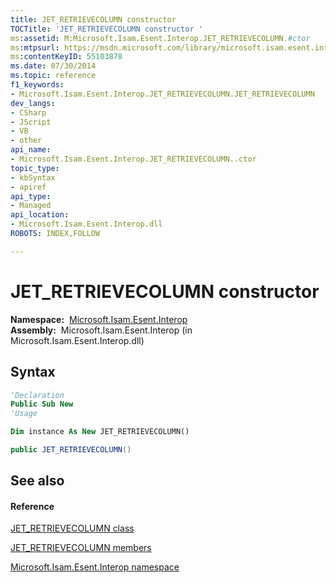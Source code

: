 ```yaml
---
title: JET_RETRIEVECOLUMN constructor 
TOCTitle: 'JET_RETRIEVECOLUMN constructor '
ms:assetid: M:Microsoft.Isam.Esent.Interop.JET_RETRIEVECOLUMN.#ctor
ms:mtpsurl: https://msdn.microsoft.com/library/microsoft.isam.esent.interop.jet_retrievecolumn.jet_retrievecolumn(v=EXCHG.10)
ms:contentKeyID: 55103878
ms.date: 07/30/2014
ms.topic: reference
f1_keywords:
- Microsoft.Isam.Esent.Interop.JET_RETRIEVECOLUMN.JET_RETRIEVECOLUMN
dev_langs:
- CSharp
- JScript
- VB
- other
api_name: 
- Microsoft.Isam.Esent.Interop.JET_RETRIEVECOLUMN..ctor
topic_type: 
- kbSyntax
- apiref
api_type: 
- Managed
api_location: 
- Microsoft.Isam.Esent.Interop.dll
ROBOTS: INDEX,FOLLOW

---
```


# JET_RETRIEVECOLUMN constructor

**Namespace:**  [Microsoft.Isam.Esent.Interop](./microsoft.isam.esent.interop-namespace.md)  
**Assembly:**  Microsoft.Isam.Esent.Interop (in Microsoft.Isam.Esent.Interop.dll)

## Syntax

``` vb
'Declaration
Public Sub New
'Usage

Dim instance As New JET_RETRIEVECOLUMN()
```

``` csharp
public JET_RETRIEVECOLUMN()
```

## See also

#### Reference

[JET_RETRIEVECOLUMN class](./jet-retrievecolumn-class.md)

[JET_RETRIEVECOLUMN members](./jet-retrievecolumn-members.md)

[Microsoft.Isam.Esent.Interop namespace](./microsoft.isam.esent.interop-namespace.md)